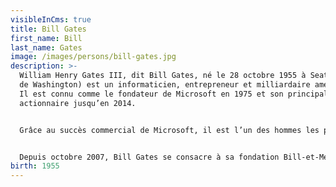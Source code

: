 ```yaml
---
visibleInCms: true
title: Bill Gates
first_name: Bill
last_name: Gates
image: /images/persons/bill-gates.jpg
description: >-
  William Henry Gates III, dit Bill Gates, né le 28 octobre 1955 à Seattle (État
  de Washington) est un informaticien, entrepreneur et milliardaire américain.
  Il est connu comme le fondateur de Microsoft en 1975 et son principal
  actionnaire jusqu’en 2014.


  Grâce au succès commercial de Microsoft, il est l’un des hommes les plus riches du monde depuis 1996. En 2021, le magazine Forbes classe Bill Gates 4e fortune avec 124 milliards de dollars.


  Depuis octobre 2007, Bill Gates se consacre à sa fondation Bill-et-Melinda-Gates. 
birth: 1955
---
```

